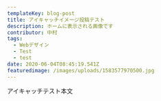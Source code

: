 ```yaml
---
templateKey: blog-post
title: アイキャッチイメージ投稿テスト
description: ホームに表示される画像です
contributor: 中村
tags:
  - Webデザイン
  - Test
  - test
date: 2020-06-04T08:45:19.541Z
featuredimage: /images/uploads/1583577970500.jpg
---
```


アイキャッチテスト本文
